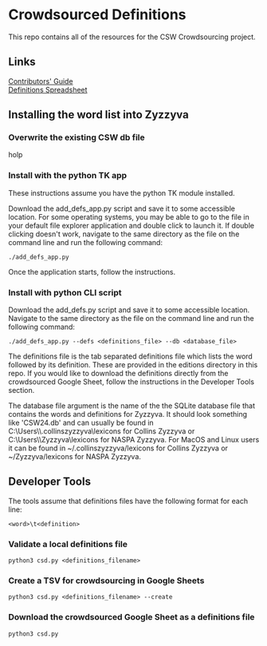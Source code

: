 # Crowdsourced Definitions

This repo contains all of the resources for the CSW Crowdsourcing project.

## Links

[Contributors' Guide](https://docs.google.com/document/d/1ZPDaUxzdBAhBfuN1Hg8OK1_tw5pbt020p4X4Stjww80)<br>
[Definitions Spreadsheet](https://docs.google.com/spreadsheets/d/1Msy6NKnhxCoBF23IwlfemSCZpgacJND4sWTQpvi7LZ4)

## Installing the word list into Zyzzyva

### Overwrite the existing CSW db file

holp

### Install with the python TK app

These instructions assume you have the python TK module installed.

Download the add_defs_app.py script and save it to some accessible location. For some operating systems, you may be able to go to the file in your default file explorer application and double click to launch it. If double clicking doesn't work, navigate to the same directory as the file on the command line and run the following command:

```
./add_defs_app.py
```

Once the application starts, follow the instructions.

### Install with python CLI script

Download the add_defs.py script and save it to some accessible location. Navigate to the same directory as the file on the command line and run the following command:

```
./add_defs_app.py --defs <definitions_file> --db <database_file>
```

The definitions file is the tab separated definitions file which lists the word followed by its definition. These are provided in the editions directory in this repo. If you would like to download the definitions directly from the crowdsourced Google Sheet, follow the instructions in the Developer Tools section.

The database file argument is the name of the the SQLite database file that contains the words and definitions for Zyzzyva. It should look something like 'CSW24.db' and can usually be found in C:\\Users\\<name>\\.collinszyzzyva\\lexicons for Collins Zyzzyva or C:\\Users\\<name>\\Zyzzyva\\lexicons for NASPA Zyzzyva. For MacOS and Linux users it can be found in ~/.collinszyzzyva/lexicons for Collins Zyzzyva or ~/Zyzzyva/lexicons for NASPA Zyzzyva.

## Developer Tools

The tools assume that definitions files have the following format for each line:

```
<word>\t<definition>
```

### Validate a local definitions file
```
python3 csd.py <definitions_filename>
```

### Create a TSV for crowdsourcing in Google Sheets
```
python3 csd.py <definitions_filename> --create
```

### Download the crowdsourced Google Sheet as a definitions file
```
python3 csd.py
```
